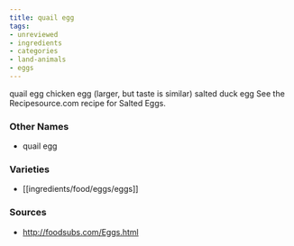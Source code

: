 ```yaml
---
title: quail egg
tags:
- unreviewed
- ingredients
- categories
- land-animals
- eggs
---
```

quail egg chicken egg (larger, but taste is similar) salted duck egg See the Recipesource.com recipe for Salted Eggs.

### Other Names

* quail egg

### Varieties

* [[ingredients/food/eggs/eggs]]

### Sources
* http://foodsubs.com/Eggs.html

